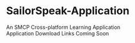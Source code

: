 # SailorSpeak-Application
An SMCP Cross-platform Learning Application  
Application Download Links Coming Soon
